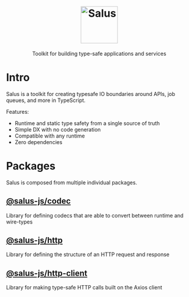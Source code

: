 <div align="center">
  <h1 align="center">
    <img src="./www/static/img/logo-text.png" alt="Salus" height="100" />
  </h1>
  <p>Toolkit for building type-safe applications and services</p>
</div>

# Intro

Salus is a toolkit for creating typesafe IO boundaries around APIs, job queues, and more in TypeScript.

Features:

- Runtime and static type safety from a single source of truth
- Simple DX with no code generation
- Compatible with any runtime
- Zero dependencies

# Packages

Salus is composed from multiple individual packages.

## [@salus-js/codec](/packages/codec)

Library for defining codecs that are able to convert between runtime and wire-types

## [@salus-js/http](/packages/http)

Library for defining the structure of an HTTP request and response

## [@salus-js/http-client](/packages/http-client)

Library for making type-safe HTTP calls built on the Axios client
